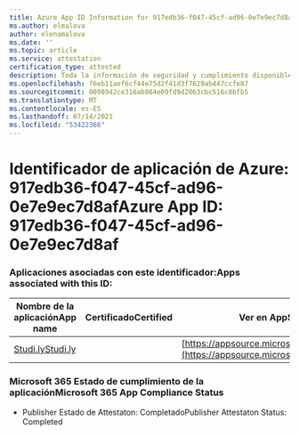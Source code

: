 ```yaml
---
title: Azure App ID Information for 917edb36-f047-45cf-ad96-0e7e9ec7d8af
ms.author: elmalova
author: elenamalova
ms.date: ''
ms.topic: article
ms.service: attestation
certification_type: attested
description: Toda la información de seguridad y cumplimiento disponible para 917edb36-f047-45cf-ad96-0e7e9ec7d8af.
ms.openlocfilehash: f6eb11aef6cf44e75d2f41d3f7629ab447ccfe87
ms.sourcegitcommit: 0098942ce316ab984e09fd9d2063cbc516c8bfb5
ms.translationtype: MT
ms.contentlocale: es-ES
ms.lasthandoff: 07/14/2021
ms.locfileid: "53422366"
---
```

# <a name="azure-app-id-917edb36-f047-45cf-ad96-0e7e9ec7d8af"></a><span data-ttu-id="3a02f-103">Identificador de aplicación de Azure: 917edb36-f047-45cf-ad96-0e7e9ec7d8af</span><span class="sxs-lookup"><span data-stu-id="3a02f-103">Azure App ID: 917edb36-f047-45cf-ad96-0e7e9ec7d8af</span></span>


### <a name="apps-associated-with-this-id"></a><span data-ttu-id="3a02f-104">Aplicaciones asociadas con este identificador:</span><span class="sxs-lookup"><span data-stu-id="3a02f-104">Apps associated with this ID:</span></span>
| <span data-ttu-id="3a02f-105">**Nombre de la aplicación**</span><span class="sxs-lookup"><span data-stu-id="3a02f-105">**App name**</span></span> | <span data-ttu-id="3a02f-106">**Certificado**</span><span class="sxs-lookup"><span data-stu-id="3a02f-106">**Certified**</span></span> | <span data-ttu-id="3a02f-107">**Ver en AppSource**</span><span class="sxs-lookup"><span data-stu-id="3a02f-107">**View in AppSource**</span></span> |
|-|-|-|
| [<span data-ttu-id="3a02f-108">Studi.ly</span><span class="sxs-lookup"><span data-stu-id="3a02f-108">Studi.ly</span></span>](https://docs.microsoft.com/en-us/microsoft-365-app-certification/forward/WA200001668) |  | [https://appsource.microsoft.com/product/office/WA200001668](https://appsource.microsoft.com/product/office/WA200001668) |

### <a name="microsoft-365-app-compliance-status"></a><span data-ttu-id="3a02f-109">Microsoft 365 Estado de cumplimiento de la aplicación</span><span class="sxs-lookup"><span data-stu-id="3a02f-109">Microsoft 365 App Compliance Status</span></span>
- <span data-ttu-id="3a02f-110">Publisher Estado de Attestaton: Completado</span><span class="sxs-lookup"><span data-stu-id="3a02f-110">Publisher Attestaton Status: Completed</span></span>

